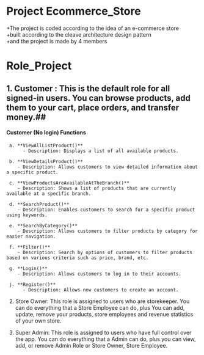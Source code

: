 # Project Ecommerce_Store
+The project is coded according to the idea of an e-commerce store\
+built according to the cleave architecture design pattern\
+and the project is made by 4 members
# Role_Project 
## **1. Customer** : This is the default role for all signed-in users. You can browse products, add them to your cart, place orders, and transfer money.##					
#### Customer (No login) Functions

     a. **ViewAllListProduct()**
          - Description: Displays a list of all available products.
     
     b. **ViewDetailsProduct()**
        - Description: Allows customers to view detailed information about a specific product.
     
     c. **ViewProductsAreAvailableAtTheBranch()**
        - Description: Shows a list of products that are currently available at a specific branch.
     
     d. **SearchProduct()**
        - Description: Enables customers to search for a specific product using keywords.
     
     e. **SearchByCategory()**
        - Description: Allows customers to filter products by category for easier navigation.
     
     f. **Filter()**
        - Description: Search by options of customers to filter products based on various criteria such as price, brand, etc.
     
     g. **Login()**
        - Description: Allows customers to log in to their accounts.
     
     j. **Register()**
          - Description: Allows new customers to create an account.
 
2. Store Owner: This role is assigned to users who are storekeeper. You can do everything that a Store Employee can do, plus You can add, update, remove your products, store employees and revenue statistics of your own store.

3. Super Admin: This role is assigned to users who have full control over the app. You can do everything that a Admin can do, plus you can view, add, or remove Admin Role or Store Owner, Store Employee.
